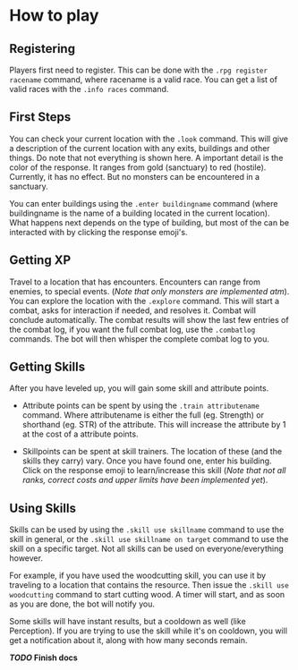 # How to play

## Registering
Players first need to register. This can be done with the ```.rpg register racename``` command, where racename is a valid race. You can get a list of valid races with the ```.info races``` command.

## First Steps
You can check your current location with the ```.look``` command. This will give a description of the current location with any exits, buildings and other things. Do note that not everything is shown here. A important detail is the color of the response. It ranges from gold (sanctuary) to red (hostile). Currently, it has no effect. But no monsters can be encountered in a sanctuary.

You can enter buildings using the ```.enter buildingname``` command (where buildingname is the name of a building located in the current location). What happens next depends on the type of building, but most of the can be interacted with by clicking the response emoji's.

## Getting XP
Travel to a location that has encounters. Encounters can range from enemies, to special events. (*Note that only monsters are implemented atm*). You can explore the location with the ```.explore``` command. This will start a combat, asks for interaction if needed, and resolves it. Combat will conclude automatically. The combat results will show the last few entries of the combat log, if you want the full combat log, use the ```.combatlog``` commands. The bot will then whisper the complete combat log to you.

## Getting Skills
After you have leveled up, you will gain some skill and attribute points. 

* Attribute points can be spent by using the ```.train attributename``` command. Where attributename is either the full (eg. Strength) or shorthand (eg. STR) of the attribute. This will increase the attribute by 1 at the cost of a attribute points. 

* Skillpoints can be spent at skill trainers. The location of these (and the skills they carry) vary. Once you have found one, enter his building. Click on the response emoji to learn/increase this skill (*Note that not all ranks, correct costs and upper limits have been implemented yet*).

## Using Skills
Skills can be used by using the ```.skill use skillname``` command to use the skill in general, or the ```.skill use skillname on target``` command to use the skill on a specific target. Not all skills can be used on everyone/everything however.

For example, if you have used the woodcutting skill, you can use it by traveling to a location that contains the resource. Then issue the ```.skill use woodcutting``` command to start cutting wood. A timer will start, and as soon as you are done, the bot will notify you.

Some skills will have instant results, but a cooldown as well (like Perception). If you are trying to use the skill while it's on cooldown, you will get a notification about it, along with how many seconds remain.

***TODO* Finish docs**